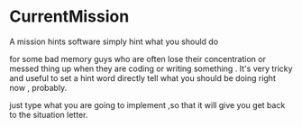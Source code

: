 # CurrentMission
A mission hints software simply hint what you should do

for some bad memory guys who are often lose their concentration or messed thing up when they are coding or writing something . It's very tricky and useful to set a hint word directly tell what you should be doing right now , probably.

just type what you are going to implement ,so that it will  give you get back to the situation letter.